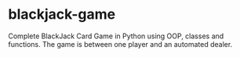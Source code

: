 # blackjack-game
Complete BlackJack Card Game in Python using OOP, classes and functions. The game is between one player and an automated dealer.
